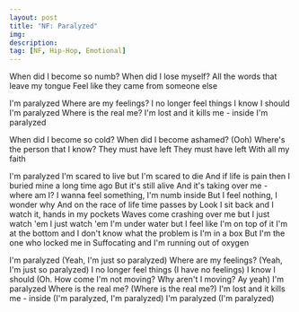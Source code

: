 ```yaml
---
layout: post
title: "NF: Paralyzed"
img: 
description: 
tag: [NF, Hip-Hop, Emotional]
---
```


When did I become so numb?
When did I lose myself?
All the words that leave my tongue
Feel like they came from someone else

I'm paralyzed
Where are my feelings?
I no longer feel things
I know I should
I'm paralyzed
Where is the real me?
I'm lost and it kills me - inside
I'm paralyzed

When did I become so cold?
When did I become ashamed? (Ooh)
Where's the person that I know?
They must have left
They must have left
With all my faith

I'm paralyzed
I'm scared to live but I'm scared to die
And if life is pain then I buried mine a long time ago
But it's still alive
And it's taking over me - where am I?
I wanna feel something, I'm numb inside
But I feel nothing, I wonder why
And on the race of life time passes by
Look
I sit back and I watch it, hands in my pockets
Waves come crashing over me but I just watch 'em
I just watch 'em
I'm under water but I feel like I'm on top of it
I'm at the bottom and I don't know what the problem is
I'm in a box
But I'm the one who locked me in
Suffocating and I'm running out of oxygen

I'm paralyzed (Yeah, I'm just so paralyzed)
Where are my feelings? (Yeah, I'm just so paralyzed)
I no longer feel things (I have no feelings)
I know I should (Oh. How come I'm not moving? Why aren't I moving? Ay yeah)
I'm paralyzed
Where is the real me? (Where is the real me?)
I'm lost and it kills me - inside (I'm paralyzed, I'm paralyzed)
I'm paralyzed (I'm paralyzed)

